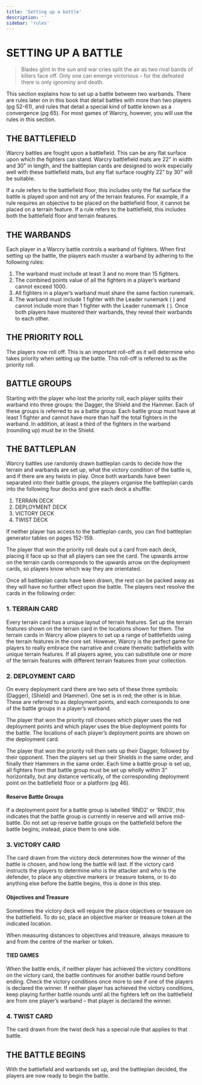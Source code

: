 ```yaml
---
title: 'Setting up a battle'
description: ''
sidebar: 'rules'
---
```

# SETTING UP A BATTLE 

> Blades glint in the sun and war cries split the air as two rival bands of killers face off. Only one can emerge victorious – for the defeated there is only ignominy and death. 

This section explains how to set up a battle between two warbands. There are rules later on in this book that detail battles with more than two players (pg 52-61), and rules that detail a special kind of battle known as a convergence (pg 65). For most games of Warcry, however, you will use the rules in this section.

## THE BATTLEFIELD 

Warcry battles are fought upon a battlefield. This can be any flat surface upon which the fighters can stand. Warcry battlefield mats are 22" in width and 30" in length, and the battleplan cards are designed to work especially well with these battlefield mats, but any flat surface roughly 22" by 30" will be suitable. 

If a rule refers to the battlefield floor, this includes only the flat surface the battle is played upon and not any of the terrain features. For example, if a rule requires 
an objective to be placed on the battlefield floor, it cannot be placed on a terrain feature. If a rule refers to the battlefield, this includes both the battlefield floor and terrain features.

## THE WARBANDS 

Each player in a Warcry battle controls a warband of fighters. When first setting up the battle, the players each muster a warband by adhering to the following rules: 

1. The warband must include at least 3 and no more than 15 fighters. 
2. The combined points value of all the fighters in a player’s warband cannot exceed 1000. 
3. All fighters in a player’s warband must share the same faction runemark. 
4. The warband must include 1 fighter with the Leader runemark ( ) and cannot include more than 1 fighter with the Leader runemark ( ). 
Once both players have mustered their warbands, they reveal their warbands to each other.

## THE PRIORITY ROLL 

The players now roll off. This is an important roll-off as it will determine who takes priority when setting up the battle. This roll-off is referred to as the priority roll.

## BATTLE GROUPS 
Starting with the player who lost the priority roll, each player splits their warband into three groups: the Dagger, the Shield and the Hammer. Each of these groups is referred to as a battle group. Each battle group must have at least 1 fighter and cannot have more than half the total fighters in the warband. In addition, at least a third of the fighters in the warband (rounding up) must be in the Shield.

## THE BATTLEPLAN 
Warcry battles use randomly drawn battleplan cards to decide how the terrain and warbands are set up, what the victory condition of the battle is, and if there are any twists in play. Once both warbands have been separated into their battle groups, the players organise the battleplan cards into the following four decks and give each deck a shuffle: 

1. TERRAIN DECK
2. DEPLOYMENT DECK
3. VICTORY DECK
4. TWIST DECK 

If neither player has access to the battleplan cards, you can find battleplan generator tables on pages 152-159. 

The player that won the priority roll deals out a card from each deck, placing it face up so that all players can see the card. The upwards arrow on the terrain cards corresponds to the upwards arrow on the deployment cards, so players know which way they are orientated. 

Once all battleplan cards have been drawn, the rest can be packed away as they will have no further effect upon the battle. The players next resolve the cards in the following order: 

### 1. TERRAIN CARD

Every terrain card has a unique layout of terrain features. Set up the terrain features shown on the terrain card in the locations shown for them. 
The terrain cards in Warcry allow players to set up a range of battlefields using the terrain features in the core set. However, Warcry is the perfect game for players to really embrace the narrative and create thematic battlefields with unique terrain features. If all players agree, you can substitute one or more of the terrain features with different terrain features from your collection. 

### 2. DEPLOYMENT CARD

On every deployment card there are two sets of these three symbols: (Dagger), (Shield) and (Hammer). One set is in red; the other is in blue. These are referred to as deployment points, and each corresponds to one of the battle groups in a player’s warband. 

The player that won the priority roll chooses which player uses the red deployment points and which player uses the blue deployment points for the battle. The locations of each player’s deployment points are shown on the deployment card. 

The player that won the priority roll then sets up their Dagger, followed by their opponent. Then the players set up their Shields in the same order, and finally their Hammers in the same order. Each time a battle group is set up, all fighters from that battle group must be set up wholly within 3" horizontally, but any distance vertically, of the corresponding deployment point on the battlefield floor or a platform (pg 46). 

#### Reserve Battle Groups 

If a deployment point for a battle group is labelled ‘RND2’ or ‘RND3’, this indicates that the battle group is currently in reserve and will arrive mid-battle. Do not set up reserve battle groups on the battlefield before the battle begins; instead, place them to one side. 

### 3. VICTORY CARD

The card drawn from the victory deck determines how the winner of the battle is chosen, and how long the battle will last. If the victory card instructs the players to determine who is the attacker and who is the defender, to place any objective markers or treasure tokens, or to do anything else before the battle begins, this is done in this step. 

#### Objectives and Treasure 
Sometimes the victory deck will require the place objectives or treasure on the battlefield. To do so, place an objective marker or treasure token at the indicated location. 

When measuring distances to objectives and treasure, always measure to and from the centre of the marker or token. 

#### TIED GAMES 
When the battle ends, if neither player has achieved the victory conditions on the victory card, the battle continues for another battle round before ending. Check the victory conditions once more to see if one of the players is declared the winner. If neither player has achieved the victory conditions, keep playing further battle rounds until all the fighters left on the battlefield are from one player’s warband – that player is declared the winner. 

### 4. TWIST CARD

The card drawn from the twist deck has a special rule that applies to that battle. 

## THE BATTLE BEGINS 
With the battlefield and warbands set up, and the battleplan decided, the players are now ready to begin the battle. 


